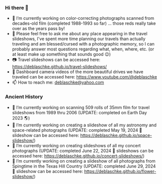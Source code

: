 ### Hi there 👋
- 🔭 I’m currently working on color-correcting photographs scanned from decades-old film (completed 1988-1993 so far) ... those reds really take over as the years pass by!
- 💬 Please feel free to ask me about any place appearing in the travel slideshows, I've spent more time planning our travels than actually traveling and am blessed/cursed with a photographic memory, so I can probably answer most questions regarding what, when, where, etc. (or at least make up something that sounds good 😉)
- 📷 Travel slideshows can be accessed here: https://deblaschke.github.io/travel-slideshows/
- 🎥 Dashboard camera videos of the more beautiful drives we have traveled can be accessed here: https://www.youtube.com/@deblaschke
- 📫 How to reach me: deblaschke@yahoo.com

<!--
**deblaschke/deblaschke** is a ✨ _special_ ✨ repository because its `README.md` (this file) appears on your GitHub profile.

Here are some ideas to get you started:

- 🔭 I’m currently working on ...
- 🌱 I’m currently learning ...
- 👯 I’m looking to collaborate on ...
- 🤔 I’m looking for help with ...
- 💬 Ask me about ...
- 📫 How to reach me: ...
- 😄 Pronouns: ...
- ⚡ Fun fact: ...
- Others: https://github.com/ikatyang/emoji-cheat-sheet/blob/master/README.md
-->
### Ancient History
- 🔭 I’m currently working on scanning 509 rolls of 35mm film for travel slideshows from 1989 thru 2006 (UPDATE: completed on Earth Day 2023 :earth_americas:)
- 🔭 I’m currently working on creating a slideshow of all my astronomy and space-related photographs (UPDATE: completed May 19, 2024 :rocket: slideshow can be accessed here: https://deblaschke.github.io/space-slideshow/)
- 🔭 I’m currently working on creating slideshows of all my concert photographs (UPDATE: completed June 22, 2024 :guitar: slideshows can be accessed here: https://deblaschke.github.io/concert-slideshows/)
- 🔭 I’m currently working on creating a slideshow of all photographs from Spingtime in the Texas Hill Country (UPDATE: completed June 29, 2024 :blossom: slideshow can be accessed here: https://deblaschke.github.io/flower-slideshow/)
